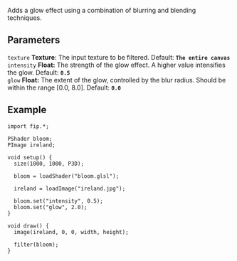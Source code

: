 Adds a glow effect using a combination of blurring and blending techniques.

## Parameters
`texture` **Texture**: The input texture to be filtered. Default: **`The entire canvas`**
<br>
`intensity` **Float:** The strength of the glow effect. A higher value intensifies the glow. Default: **`0.5`**
<br>
`glow` **Float:** The extent of the glow, controlled by the blur radius. Should be within the range [0.0, 8.0]. Default: **`0.0`**

## Example
```processing
import fip.*;

PShader bloom;
PImage ireland;

void setup() {
  size(1000, 1000, P3D);

  bloom = loadShader("bloom.glsl");

  ireland = loadImage("ireland.jpg");

  bloom.set("intensity", 0.5);
  bloom.set("glow", 2.0);
}

void draw() {
  image(ireland, 0, 0, width, height);

  filter(bloom);
}
```